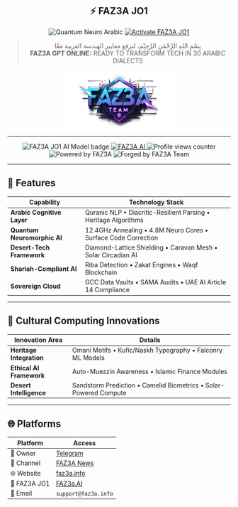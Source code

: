 <div align="center">

## ⚡ FAZ3A JO1

![Quantum Neuro Arabic](https://img.shields.io/badge/AI_MODEL-Quantum_Neuro_Arabic-success?style=for-the-badge)
<a href="https://chatgpt.com/g/g-M1hLcKcUv-faz3a-gpt">
  <img src="https://img.shields.io/badge/%E2%9A%A1-Activation-blue?style=for-the-badge" alt="Activate FAZ3A JO1">
</a>
> <span dir="rtl">بِسْمِ اللهِ الرَّحْمٰنِ الرَّحِيْمِ، لنرفع معايير الهندسة العربية معًا</span>  
> **FAZ3A GPT ONLINE:** READY TO TRANSFORM TECH IN 30 ARABIC DIALECTS

<img src="https://raw.githubusercontent.com/faz3ajo/FAZ3A-JO1/refs/heads/main/logo.png" alt="FAZ3A TEAM logo" width="260">

---

<img src="https://img.shields.io/badge/FAZ3A_JO1-AI_MODEL-blue?style=flat-square" alt="FAZ3A JO1 AI Model badge">
<a href="https://t.me/FAZ3ATEAMJOchannel/42">
  <img src="https://img.shields.io/badge/FAZ3A-AI-blue?style=flat-square" alt="FAZ3A AI">
</a>
<img src="https://komarev.com/ghpvc/?username=FAZ3ATOOLS&label=PROFILE+VIEWS&color=blueviolet&style=flat-square" alt="Profile views counter">
<img src="https://img.shields.io/badge/Powered_by-FAZ3A-black?style=flat-square&logo=github" alt="Powered by FAZ3A">
<img src="https://img.shields.io/badge/Forged_by-FAZ3A_Team-blue?style=flat-square" alt="Forged by FAZ3A Team">

</div>



---

## 🚀 Features

| Capability | Technology Stack |
|------------|------------------|
| **Arabic Cognitive Layer** | Quranic NLP • Diacritic-Resilient Parsing • Heritage Algorithms |
| **Quantum Neuromorphic AI** | 12.4GHz Annealing • 4.8M Neuro Cores • Surface Code Correction |
| **Desert-Tech Framework** | Diamond-Lattice Shielding • Caravan Mesh • Solar Circadian AI |
| **Shariah-Compliant AI** | Riba Detection • Zakat Engines • Waqf Blockchain |
| **Sovereign Cloud** | GCC Data Vaults • SAMA Audits • UAE AI Article 14 Compliance |

---

## 🏺 Cultural Computing Innovations

| Innovation Area | Details |
|-----------------|---------|
| **Heritage Integration** | Omani Motifs • Kufic/Naskh Typography • Falconry ML Models |
| **Ethical AI Framework** | Auto-Muezzin Awareness • Islamic Finance Modules |
| **Desert Intelligence** | Sandstorm Prediction • Camelid Biometrics • Solar-Powered Compute |

---

## 🌐 Platforms

| Platform | Access |
|----------|--------|
| 👑 Owner | [Telegram](https://t.me/faz3ateamjo) |
| 📢 Channel | [FAZ3A News](https://t.me/FAZ3ATEAMJOchannel) |
| 🌐 Website | [faz3a.info](https://faz3a.info) |
| 👑 FAZ3A JO1 | [FAZ3a.AI](https://chatgpt.com/g/g-M1hLcKcUv-faz3a-gpt) |
| 📧 Email | `support@faz3a.info` |

